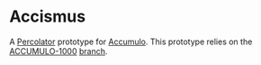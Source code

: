 Accismus
========

A [Percolator][2] prototype  for [Accumulo][1].  This prototype relies on the
[ACCUMULO-1000][3] [branch][4].

[1]: http://accumulo.apache.org
[2]: http://research.google.com/pubs/pub36726.html
[3]: https://issues.apache.org/jira/browse/ACCUMULO-1000
[4]: https://svn.apache.org/repos/asf/accumulo/branches/ACCUMULO-1000


